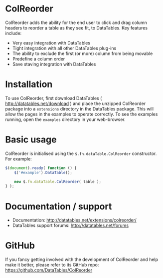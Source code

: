 # ColReorder

ColReorder adds the ability for the end user to click and drag column headers to reorder a table as they see fit, to
DataTables. Key features include:

* Very easy integration with DataTables
* Tight integration with all other DataTables plug-ins
* The ability to exclude the first (or more) column from being movable
* Predefine a column order
* Save staving integration with DataTables

# Installation

To use ColReorder, first download DataTables ( http://datatables.net/download ) and place the unzipped ColReorder
package into a `extensions` directory in the DataTables package. This will allow the pages in the examples to operate
correctly. To see the examples running, open the `examples` directory in your web-browser.

# Basic usage

ColReorder is initialised using the `$.fn.dataTable.ColReorder` constructor. For example:

```js
$(document).ready( function () {
    $('#example').DataTable();

    new $.fn.dataTable.ColReorder( table );
} );
```

# Documentation / support

* Documentation: http://datatables.net/extensions/colreorder/
* DataTables support forums: http://datatables.net/forums

# GitHub

If you fancy getting involved with the development of ColReorder and help make it better, please refer to its GitHub
repo: https://github.com/DataTables/ColReorder

